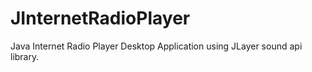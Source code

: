 JInternetRadioPlayer
====================

Java Internet Radio Player Desktop Application using JLayer sound api library.

